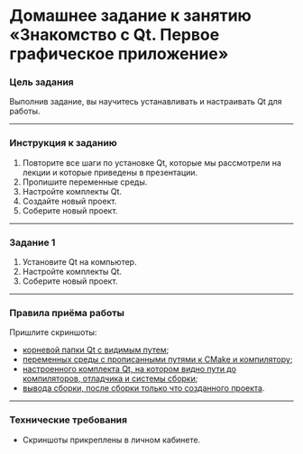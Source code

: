 # Домашнее задание к занятию «Знакомство с Qt. Первое графическое приложение»

### Цель задания

Выполнив задание, вы научитесь устанавливать и настраивать Qt для работы.

------

### Инструкция к заданию

1. Повторите все шаги по установке Qt, которые мы рассмотрели на лекции и которые приведены в презентации.
2. Пропишите переменные среды.
3. Настройте комплекты Qt.
4. Создайте новый проект.
5. Соберите новый проект.

------

### Задание 1

1. Установите Qt на компьютер.
2. Настройте комплекты Qt.
3. Соберите новый проект.

------

### Правила приёма работы

Пришлите скриншоты:

* [корневой папки Qt с видимым путем](root_folder.png);
* [переменных среды с прописанными путями к CMake и компилятору](env_variables_in_path.png);
* [настроенного комплекта Qt, на котором видно пути до компиляторов, отладчика и системы сборки](customized_kit.png);
* [вывода сборки, после сборки только что созданного проекта](working_app.png).

------
### Технические требования

- Скриншоты прикреплены в личном кабинете.



